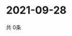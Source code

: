 # 2021-09-28
  共 0条

  <!-- BEGIN -->
  <!-- 最后更新时间Tue Sep 28 2021 17:10:21 GMT+0000 (Coordinated Universal Time) -->
  
  <!-- END -->
  
  